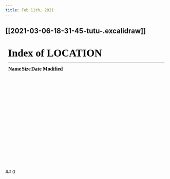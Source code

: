 ```yaml
---
title: Feb 11th, 2021
---
```


## [[2021-03-06-18-31-45-tutu-.excalidraw]]
<iframe class="draw-iframe" src="/#/draw?file=2021-03-06-18-31-45-tutu-.excalidraw" width="100%" height="400" frameborder="0" allowfullscreen></iframe>
## 0
